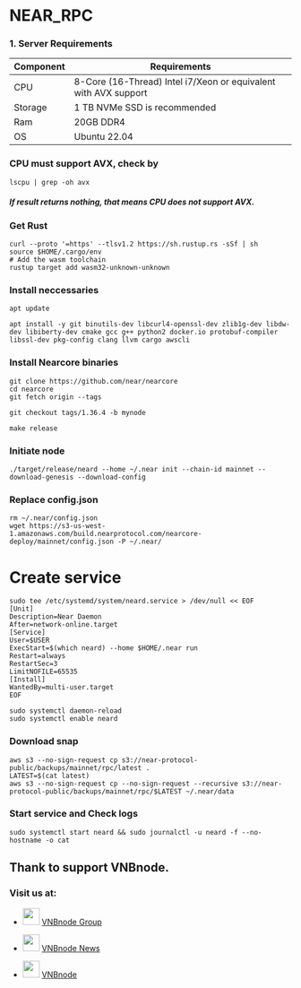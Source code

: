 # NEAR_RPC

### 1. Server Requirements

| Component   |  Requirements  |
|-------------|----------------|
| CPU         | 8-Core (16-Thread) Intel i7/Xeon or equivalent with AVX support              |
| Storage     | 1 TB NVMe SSD is recommended         |
| Ram         | 20GB DDR4         |
| OS          |Ubuntu 22.04    |

### CPU must support AVX, check by
```
lscpu | grep -oh avx
```

##### If result returns nothing, that means CPU does not support AVX.

### Get Rust
```
curl --proto '=https' --tlsv1.2 https://sh.rustup.rs -sSf | sh
source $HOME/.cargo/env
# Add the wasm toolchain
rustup target add wasm32-unknown-unknown
```

### Install neccessaries
```
apt update
```
```
apt install -y git binutils-dev libcurl4-openssl-dev zlib1g-dev libdw-dev libiberty-dev cmake gcc g++ python2 docker.io protobuf-compiler libssl-dev pkg-config clang llvm cargo awscli
```

### Install Nearcore binaries
```
git clone https://github.com/near/nearcore
cd nearcore
git fetch origin --tags
```
```
git checkout tags/1.36.4 -b mynode
```
```
make release
```

### Initiate node
```
./target/release/neard --home ~/.near init --chain-id mainnet --download-genesis --download-config
```

### Replace config.json
```
rm ~/.near/config.json
wget https://s3-us-west-1.amazonaws.com/build.nearprotocol.com/nearcore-deploy/mainnet/config.json -P ~/.near/
```

# Create service
```
sudo tee /etc/systemd/system/neard.service > /dev/null << EOF
[Unit]
Description=Near Daemon
After=network-online.target
[Service]
User=$USER
ExecStart=$(which neard) --home $HOME/.near run
Restart=always
RestartSec=3
LimitNOFILE=65535
[Install]
WantedBy=multi-user.target
EOF
```
```
sudo systemctl daemon-reload
sudo systemctl enable neard
```

### Download snap
```
aws s3 --no-sign-request cp s3://near-protocol-public/backups/mainnet/rpc/latest .
LATEST=$(cat latest)
aws s3 --no-sign-request cp --no-sign-request --recursive s3://near-protocol-public/backups/mainnet/rpc/$LATEST ~/.near/data
```

### Start service and Check logs
```
sudo systemctl start neard && sudo journalctl -u neard -f --no-hostname -o cat
```

## Thank to support VNBnode.
### Visit us at:

* <img src="https://user-images.githubusercontent.com/50621007/183283867-56b4d69f-bc6e-4939-b00a-72aa019d1aea.png" width="30"/> <a href="https://t.me/VNBnodegroup" target="_blank">VNBnode Group</a>

* <img src="https://user-images.githubusercontent.com/50621007/183283867-56b4d69f-bc6e-4939-b00a-72aa019d1aea.png" width="30"/> <a href="https://t.me/Vnbnode" target="_blank">VNBnode News</a>

* <img src="https://raw.githubusercontent.com/vnbnode/binaries/main/Logo/VNBnode.jpg" width="30"/> <a href="https://VNBnode.com" target="_blank">VNBnode</a>

